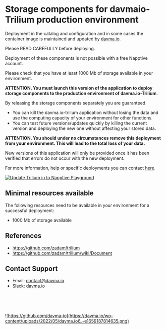 # Storage components for davmaio-Trilium production environment

Deployment in the catalog and configuration and in some cases the container image is maintained and updated by [davma.io](mailto:contact@davma.io).

Please READ CAREFULLY before deploying.

Deployment of these components is not possible with a free Napptive account.

Please check that you have at least 1000 Mb of storage available in your environment.

__ATTENTION. You must launch this version of the application to deploy storage components to the production environment of davma.io-Trilium__.

By releasing the storage components separately you are guaranteed.
- You can kill the davma.io-trilium application without losing the data and use the computing capacity of your environment for other functions.
- You can test future versions/updates quickly by killing the current version and deploying the new one without affecting your stored data.

__ATTENTION. You should under no circumstances remove this deployment from your environment. This will lead to the total loss of your data.__

New versions of this application will only be provided once it has been verified that errors do not occur with the new deployment.

For more information, help or specific deployments you can contact [here](mailto:contact@davma.io).

[![Update Trilium in to Napptive Playground](https://github.com/davma-io-templates/napptive-template/actions/workflows/trilium-actions.yml/badge.svg)](https://github.com/davma-io-templates/napptive-template/actions/workflows/trilium-actions.yml)

## Minimal resources available
The following resources need to be available in your environment for a successful deployment:
- 1000 Mb of storage available

## References
* https://github.com/zadam/trilium
* https://github.com/zadam/trilium/wiki/Document

## Contact Support

- Email: [contact@davma.io](mailto:contact@davma.io)
- Slack: [davma.io](https://join.slack.com/t/davmaioespacio/shared_invite/zt-1ad2hnzn6-DdMBvCaOPozfVAHhzvlSVQ)

</br>
</br>
</br>

![https://github.com/davma-io](https://davma.io/wp-content/uploads/2022/05/davma.io6_-e1659187814635.png)
</br>
</br>
</br>